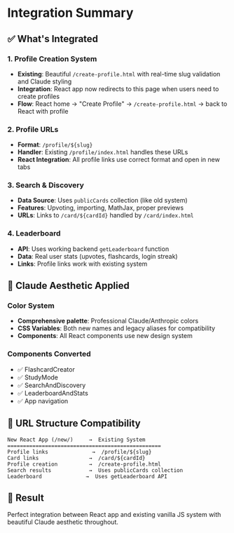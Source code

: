 # Integration Summary

## ✅ What's Integrated

### 1. **Profile Creation System**
- **Existing**: Beautiful `/create-profile.html` with real-time slug validation and Claude styling
- **Integration**: React app now redirects to this page when users need to create profiles
- **Flow**: React home → "Create Profile" → `/create-profile.html` → back to React with profile

### 2. **Profile URLs**
- **Format**: `/profile/${slug}` 
- **Handler**: Existing `/profile/index.html` handles these URLs
- **React Integration**: All profile links use correct format and open in new tabs

### 3. **Search & Discovery**
- **Data Source**: Uses `publicCards` collection (like old system)
- **Features**: Upvoting, importing, MathJax, proper previews
- **URLs**: Links to `/card/${cardId}` handled by `/card/index.html`

### 4. **Leaderboard**
- **API**: Uses working backend `getLeaderboard` function
- **Data**: Real user stats (upvotes, flashcards, login streak)
- **Links**: Profile links work with existing system

## 🎨 Claude Aesthetic Applied

### Color System
- **Comprehensive palette**: Professional Claude/Anthropic colors
- **CSS Variables**: Both new names and legacy aliases for compatibility
- **Components**: All React components use new design system

### Components Converted
- ✅ FlashcardCreator
- ✅ StudyMode  
- ✅ SearchAndDiscovery
- ✅ LeaderboardAndStats
- ✅ App navigation

## 🔗 URL Structure Compatibility

```
New React App (/new/)     →  Existing System
=================================================
Profile links              →  /profile/${slug}
Card links                →  /card/${cardId}  
Profile creation          →  /create-profile.html
Search results            →  Uses publicCards collection
Leaderboard              →  Uses getLeaderboard API
```

## 🚀 Result

Perfect integration between React app and existing vanilla JS system with beautiful Claude aesthetic throughout.
